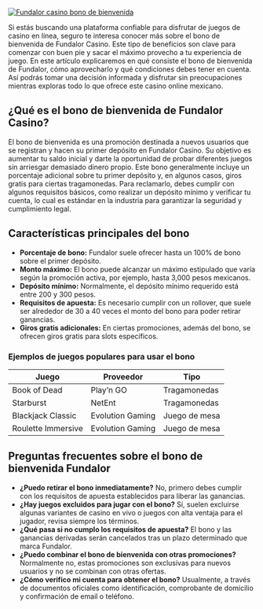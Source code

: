 [![Fundalor casino bono de bienvenida](https://123-caf.pages.dev/gitsignup.png)](https://vrmoo.ru/Bt82HjjY)

<p>Si estás buscando una plataforma confiable para disfrutar de juegos de casino en línea, seguro te interesa conocer más sobre el bono de bienvenida de Fundalor Casino. Este tipo de beneficios son clave para comenzar con buen pie y sacar el máximo provecho a tu experiencia de juego. En este artículo explicaremos en qué consiste el bono de bienvenida de Fundalor, cómo aprovecharlo y qué condiciones debes tener en cuenta. Así podrás tomar una decisión informada y disfrutar sin preocupaciones mientras exploras todo lo que ofrece este casino online mexicano.</p>  <h2>¿Qué es el bono de bienvenida de Fundalor Casino?</h2> <p>El bono de bienvenida es una promoción destinada a nuevos usuarios que se registran y hacen su primer depósito en Fundalor Casino. Su objetivo es aumentar tu saldo inicial y darte la oportunidad de probar diferentes juegos sin arriesgar demasiado dinero propio. Este bono generalmente incluye un porcentaje adicional sobre tu primer depósito y, en algunos casos, giros gratis para ciertas tragamonedas. Para reclamarlo, debes cumplir con algunos requisitos básicos, como realizar un depósito mínimo y verificar tu cuenta, lo cual es estándar en la industria para garantizar la seguridad y cumplimiento legal.</p>  <h2>Características principales del bono</h2> <ul> <li><strong>Porcentaje de bono:</strong> Fundalor suele ofrecer hasta un 100% de bono sobre el primer depósito.</li> <li><strong>Monto máximo:</strong> El bono puede alcanzar un máximo estipulado que varía según la promoción activa, por ejemplo, hasta 3,000 pesos mexicanos.</li> <li><strong>Depósito mínimo:</strong> Normalmente, el depósito mínimo requerido está entre 200 y 300 pesos.</li> <li><strong>Requisitos de apuesta:</strong> Es necesario cumplir con un rollover, que suele ser alrededor de 30 a 40 veces el monto del bono para poder retirar ganancias.</li> <li><strong>Giros gratis adicionales:</strong> En ciertas promociones, además del bono, se ofrecen giros gratis para slots específicos.</li> </ul>  <h3>Ejemplos de juegos populares para usar el bono</h3> <table>   <thead>     <tr>       <th>Juego</th>       <th>Proveedor</th>       <th>Tipo</th>     </tr>   </thead>   <tbody>     <tr>       <td>Book of Dead</td>       <td>Play’n GO</td>       <td>Tragamonedas</td>     </tr>     <tr>       <td>Starburst</td>       <td>NetEnt</td>       <td>Tragamonedas</td>     </tr>     <tr>       <td>Blackjack Classic</td>       <td>Evolution Gaming</td>       <td>Juego de mesa</td>     </tr>     <tr>       <td>Roulette Immersive</td>       <td>Evolution Gaming</td>       <td>Juego de mesa</td>     </tr>   </tbody> </table>  <h2>Preguntas frecuentes sobre el bono de bienvenida Fundalor</h2> <ul>   <li><strong>¿Puedo retirar el bono inmediatamente?</strong> No, primero debes cumplir con los requisitos de apuesta establecidos para liberar las ganancias.</li>   <li><strong>¿Hay juegos excluidos para jugar con el bono?</strong> Sí, suelen excluirse algunas variantes de casino en vivo o juegos con alta ventaja para el jugador, revisa siempre los términos.</li>   <li><strong>¿Qué pasa si no cumplo los requisitos de apuesta?</strong> El bono y las ganancias derivadas serán cancelados tras un plazo determinado que marca Fundalor.</li>   <li><strong>¿Puedo combinar el bono de bienvenida con otras promociones?</strong> Normalmente no, estas promociones son exclusivas para nuevos usuarios y no se combinan con otras ofertas.</li>   <li><strong>¿Cómo verifico mi cuenta para obtener el bono?</strong> Usualmente, a través de documentos oficiales como identificación, comprobante de domicilio y confirmación de email o teléfono.</li> </ul>